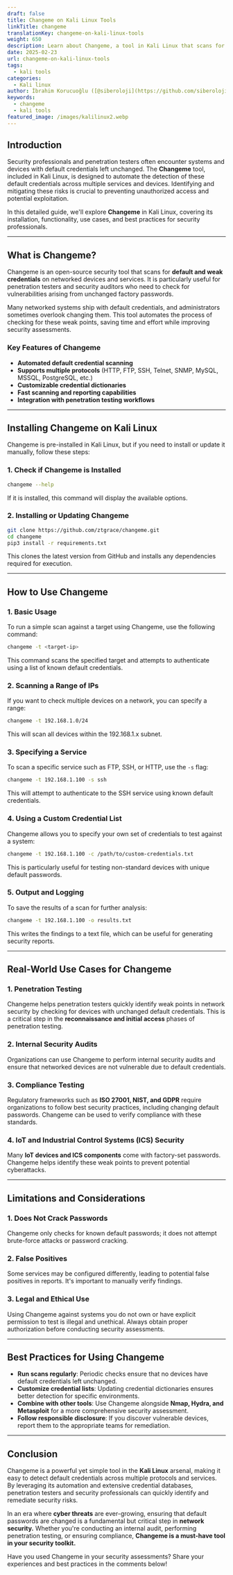 ```yaml
---
draft: false
title: Changeme on Kali Linux Tools
linkTitle: changeme
translationKey: changeme-on-kali-linux-tools
weight: 650
description: Learn about Changeme, a tool in Kali Linux that scans for default and weak credentials on networked devices and services. Discover its features, installation, usage, and best practices for security professionals.
date: 2025-02-23
url: changeme-on-kali-linux-tools
tags:
  - kali tools
categories:
  - Kali linux
author: İbrahim Korucuoğlu ([@siberoloji](https://github.com/siberoloji))
keywords: 
  - changeme
  - kali tools
featured_image: /images/kalilinux2.webp
---
```


## Introduction

Security professionals and penetration testers often encounter systems and devices with default credentials left unchanged. The **Changeme** tool, included in Kali Linux, is designed to automate the detection of these default credentials across multiple services and devices. Identifying and mitigating these risks is crucial to preventing unauthorized access and potential exploitation.

In this detailed guide, we'll explore **Changeme** in Kali Linux, covering its installation, functionality, use cases, and best practices for security professionals.

---

## What is Changeme?

Changeme is an open-source security tool that scans for **default and weak credentials** on networked devices and services. It is particularly useful for penetration testers and security auditors who need to check for vulnerabilities arising from unchanged factory passwords.

Many networked systems ship with default credentials, and administrators sometimes overlook changing them. This tool automates the process of checking for these weak points, saving time and effort while improving security assessments.

### Key Features of Changeme

- **Automated default credential scanning**
- **Supports multiple protocols** (HTTP, FTP, SSH, Telnet, SNMP, MySQL, MSSQL, PostgreSQL, etc.)
- **Customizable credential dictionaries**
- **Fast scanning and reporting capabilities**
- **Integration with penetration testing workflows**

---

## Installing Changeme on Kali Linux

Changeme is pre-installed in Kali Linux, but if you need to install or update it manually, follow these steps:

### 1. Check if Changeme is Installed

```bash
changeme --help
```

If it is installed, this command will display the available options.

### 2. Installing or Updating Changeme

```bash
git clone https://github.com/ztgrace/changeme.git
cd changeme
pip3 install -r requirements.txt
```

This clones the latest version from GitHub and installs any dependencies required for execution.

---

## How to Use Changeme

### 1. Basic Usage

To run a simple scan against a target using Changeme, use the following command:

```bash
changeme -t <target-ip>
```

This command scans the specified target and attempts to authenticate using a list of known default credentials.

### 2. Scanning a Range of IPs

If you want to check multiple devices on a network, you can specify a range:

```bash
changeme -t 192.168.1.0/24
```

This will scan all devices within the 192.168.1.x subnet.

### 3. Specifying a Service

To scan a specific service such as FTP, SSH, or HTTP, use the `-s` flag:

```bash
changeme -t 192.168.1.100 -s ssh
```

This will attempt to authenticate to the SSH service using known default credentials.

### 4. Using a Custom Credential List

Changeme allows you to specify your own set of credentials to test against a system:

```bash
changeme -t 192.168.1.100 -c /path/to/custom-credentials.txt
```

This is particularly useful for testing non-standard devices with unique default passwords.

### 5. Output and Logging

To save the results of a scan for further analysis:

```bash
changeme -t 192.168.1.100 -o results.txt
```

This writes the findings to a text file, which can be useful for generating security reports.

---

## Real-World Use Cases for Changeme

### 1. Penetration Testing

Changeme helps penetration testers quickly identify weak points in network security by checking for devices with unchanged default credentials. This is a critical step in the **reconnaissance and initial access** phases of penetration testing.

### 2. Internal Security Audits

Organizations can use Changeme to perform internal security audits and ensure that networked devices are not vulnerable due to default credentials.

### 3. Compliance Testing

Regulatory frameworks such as **ISO 27001, NIST, and GDPR** require organizations to follow best security practices, including changing default passwords. Changeme can be used to verify compliance with these standards.

### 4. IoT and Industrial Control Systems (ICS) Security

Many **IoT devices and ICS components** come with factory-set passwords. Changeme helps identify these weak points to prevent potential cyberattacks.

---

## Limitations and Considerations

### 1. **Does Not Crack Passwords**

Changeme only checks for known default passwords; it does not attempt brute-force attacks or password cracking.

### 2. **False Positives**

Some services may be configured differently, leading to potential false positives in reports. It's important to manually verify findings.

### 3. **Legal and Ethical Use**

Using Changeme against systems you do not own or have explicit permission to test is illegal and unethical. Always obtain proper authorization before conducting security assessments.

---

## Best Practices for Using Changeme

- **Run scans regularly**: Periodic checks ensure that no devices have default credentials left unchanged.
- **Customize credential lists**: Updating credential dictionaries ensures better detection for specific environments.
- **Combine with other tools**: Use Changeme alongside **Nmap, Hydra, and Metasploit** for a more comprehensive security assessment.
- **Follow responsible disclosure**: If you discover vulnerable devices, report them to the appropriate teams for remediation.

---

## Conclusion

Changeme is a powerful yet simple tool in the **Kali Linux** arsenal, making it easy to detect default credentials across multiple protocols and services. By leveraging its automation and extensive credential databases, penetration testers and security professionals can quickly identify and remediate security risks.

In an era where **cyber threats** are ever-growing, ensuring that default passwords are changed is a fundamental but critical step in **network security.** Whether you're conducting an internal audit, performing penetration testing, or ensuring compliance, **Changeme is a must-have tool in your security toolkit.**

Have you used Changeme in your security assessments? Share your experiences and best practices in the comments below!

